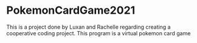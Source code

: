 # PokemonCardGame2021
 This is a project done by Luxan and Rachelle regarding creating a cooperative coding project. This program is a virtual pokemon card game
